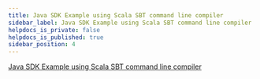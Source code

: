 ```yaml
---
title: Java SDK Example using Scala SBT command line compiler
sidebar_label: Java SDK Example using Scala SBT command line compiler
helpdocs_is_private: false
helpdocs_is_published: true
sidebar_position: 4
---
```


<p>
  <button hidden style={{borderRadius:'8px', border:'1px', fontFamily:'Courier New', fontWeight:'800', textAlign:'left'}}> help.split.io link: https://help.split.io/hc/en-us/articles/360033802412-Java-SDK-Example-using-Scala-SBT-command-line-compiler </button>
</p>

[Java SDK Example using Scala SBT command line compiler](https://github.com/Split-Community/Split-SDKs-Examples/tree/main/java-sdk-with-scala)